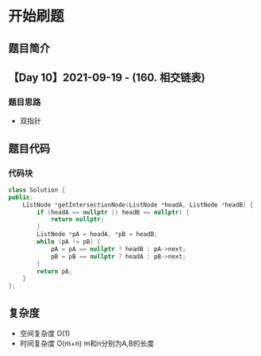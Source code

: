 # 开始刷题

## 题目简介

 
【Day 10】2021-09-19 - (160. 相交链表)
-------------------


### 题目思路

+ 双指针

## 题目代码
### 代码块
``` c++
class Solution {
public:
    ListNode *getIntersectionNode(ListNode *headA, ListNode *headB) {
        if (headA == nullptr || headB == nullptr) {
            return nullptr;
        }
        ListNode *pA = headA, *pB = headB;
        while (pA != pB) {
            pA = pA == nullptr ? headB : pA->next;
            pB = pB == nullptr ? headA : pB->next;
        }
        return pA;
    }
};

```

## 复杂度
+ 空间复杂度 O(1) 
+ 时间复杂度 O(m+n) m和n分别为A,B的长度
